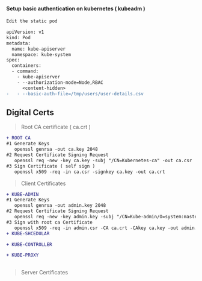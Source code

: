 
#### Setup basic authentication on kubernetes ( kubeadm )

```diff
Edit the static pod 

apiVersion: v1
kind: Pod
metadata:
  name: kube-apiserver
  namespace: kube-system
spec:
  containers:
  - command:
    - kube-apiserver
    - --authorization-mode=Node,RBAC
      <content-hidden>
-   - --basic-auth-file=/tmp/users/user-details.csv
```
## Digital Certs

> Root CA certificate ( ca.crt )
```diff
+ ROOT CA
#1 Generate Keys 
   openssl genrsa -out ca.key 2048
#2 Request Certificate Signing Request
   openssl req -new -key ca.key -subj "/CN=Kubernetes-ca" -out ca.csr
#3 Sign Certificate ( self sign )
   openssl x509 -req -in ca.csr -signkey ca.key -out ca.crt
```

> Client Certificates
```diff
+ KUBE-ADMIN
#1 Generate Keys 
   openssl genrsa -out admin.key 2048
#2 Request Certificate Signing Request
   openssl req -new -key admin.key -subj "/CN=Kube-admin/O=system:masters" -out admin.csr
#3 Sign with root ca Certificate 
   openssl x509 -req -in admin.csr -CA ca.crt -CAkey ca.key -out admin.crt
+ KUBE-SHCEDULAR

+ KUBE-CONTROLLER

+ KUBE-PROXY
   
```
> Server Certificates
